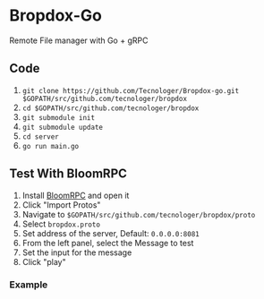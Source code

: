 # Bropdox-Go

Remote File manager with Go + gRPC

## Code

1. `git clone https://github.com/Tecnologer/Bropdox-go.git $GOPATH/src/github.com/tecnologer/bropdox`
2. `cd $GOPATH/src/github.com/tecnologer/bropdox`
3. `git submodule init`
4. `git submodule update`
5. `cd server`
6. `go run main.go`

## Test With BloomRPC

1. Install [BloomRPC][1] and open it
2. Click "Import Protos"
3. Navigate to `$GOPATH/src/github.com/tecnologer/bropdox/proto`
4. Select `bropdox.proto`
5. Set address of the server, Default: `0.0.0.0:8081`
6. From the left panel, select the Message to test
7. Set the input for the message
8. Click "play"

### Example

[1]: https://github.com/uw-labs/bloomrpc/releases
